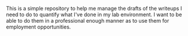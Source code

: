 This is a simple repository to help me manage the drafts of the writeups I need to do to quantify what I've done in my lab environment. I want to be able to do them in a professional enough manner as to use them for employment opportunities.
